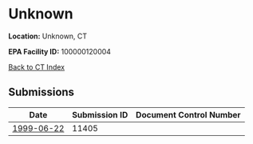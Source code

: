 # Unknown

**Location:** Unknown, CT

**EPA Facility ID:** 100000120004

[Back to CT Index](../../index.md)

## Submissions

| Date | Submission ID | Document Control Number |
|------|--------------|-------------------------|
| [1999-06-22](submissions/11405.md) | 11405 |  |
